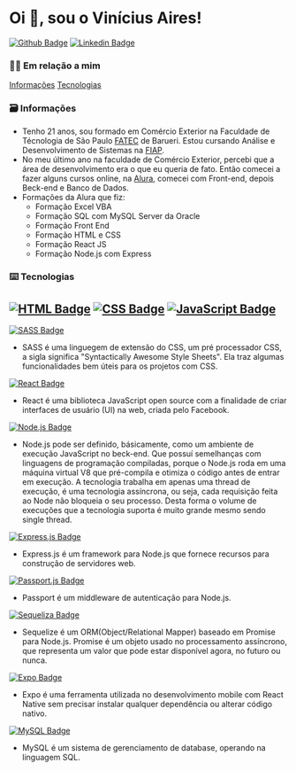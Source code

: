 # Oi 👋, sou o Vinícius Aires!

[![Github Badge](https://img.shields.io/badge/-Github-000?style=flat-square&logo=Github&logoColor=white&link=https://github.com/fagnerpsantos)](https://github.com/viniciusAires21)
[![Linkedin Badge](https://img.shields.io/badge/-LinkedIn-blue?style=flat-square&logo=Linkedin&logoColor=white&link=https://www.linkedin.com/in/fagnerpsantos/)](https://www.linkedin.com/in/vinicius-aires/)
### 🙋‍♂️ Em relação a mim
<!--ts-->
   [Informações](#informações)
   [Tecnologias](#tecnologias)
<!--te-->

### 🗃 Informações
- Tenho 21 anos, sou formado em Comércio Exterior na Faculdade de Técnologia de São Paulo [FATEC]('https://fatecbarueri.edu.br/home/') de Barueri. Estou cursando Análise e Desenvolvimento de Sistemas na [FIAP]('https://www.fiap.com.br/?gclid=CjwKCAiA55mPBhBOEiwANmzoQt9JfqM6QVSHuCP-9DCZ0aw2JdfHqVP2xnGDLxcPVb0UfmoOLD6r9RoCulMQAvD_BwE'). 
- No meu último ano na faculdade de Comércio Exterior, percebi que a área de desenvolvimento era o que eu queria de fato. Então comecei a fazer alguns cursos online, na [Alura]('https://www.alura.com.br/'), comecei com Front-end, depois Beck-end e Banco de Dados.
- Formações da Alura que fiz: 
   - Formação Excel VBA
   - Formação SQL com MySQL Server da Oracle
   - Formação Front End
   - Formação HTML e CSS
   - Formação React JS
   - Formação Node.js com Express

### ⌨️ Tecnologias
[![HTML Badge](https://img.shields.io/badge/HTML5-E34F26?style=for-the-badge&logo=html5&logoColor=white)]()
[![CSS Badge](https://img.shields.io/badge/CSS3-1572B6?style=for-the-badge&logo=css3&logoColor=white)]()
[![JavaScript Badge](https://img.shields.io/badge/JavaScript-323330?style=for-the-badge&logo=javascript&logoColor=F7DF1E)]()
-

[![SASS Badge](https://img.shields.io/badge/Sass-CC6699?style=for-the-badge&logo=sass&logoColor=white)]()
- SASS é uma linguegem de extensão do CSS, um pré processador CSS, a sigla significa "Syntactically Awesome Style Sheets". Ela traz algumas funcionalidades bem úteis para os projetos com CSS.

[![React Badge](https://img.shields.io/badge/React-20232A?style=for-the-badge&logo=react&logoColor=white)]()
- React é uma biblioteca JavaScript open source com a finalidade de criar interfaces de usuário (UI) na web, criada pelo Facebook.   

[![Node.js Badge](https://img.shields.io/badge/Node.js-339933?style=for-the-badge&logo=nodedotjs&logoColor=white)]()
- Node.js pode ser definido, básicamente, como um ambiente de execução JavaScript no beck-end. Que possuí semelhanças com linguagens de programação compiladas, porque o Node.js roda em uma máquina virtual V8 que pré-compila e otimiza o código antes de entrar em execução. A tecnologia trabalha em apenas uma thread de execução, é uma tecnologia assíncrona, ou seja, cada requisição feita ao Node não bloqueia o seu processo. Desta forma o volume de execuções que a tecnologia suporta é muito grande mesmo sendo single thread. 

[![Express.js Badge](https://img.shields.io/badge/Express-000000?style=for-the-badge&logo=express&logoColor=white)]()
- Express.js é um framework para Node.js que fornece recursos para construção de servidores web.

[![Passport.js Badge](https://img.shields.io/badge/Passport-35df79?style=for-the-badge&logo=passport&logoColor=white)]()
- Passport é um middleware de autenticação para Node.js.

[![Sequeliza Badge](https://img.shields.io/badge/Sequelize-white?style=for-the-badge&logo=Sequelize&logoColor=52B0E7)]()
- Sequelize é um ORM(Object/Relational Mapper) baseado em Promise para Node.js. Promise é um objeto usado no processamento assíncrono, que representa um valor que pode estar disponível agora, no futuro ou nunca.

[![Expo Badge](https://img.shields.io/badge/Expo-422EDF?style=for-the-badge&logo=expo&logoColor=white)]()
- Expo é uma ferramenta utilizada no desenvolvimento mobile com React Native sem precisar instalar qualquer dependência ou alterar código nativo.

[![MySQL Badge](https://img.shields.io/badge/MySQL-005C84?style=for-the-badge&logo=mysql&logoColor=white)]()
- MySQL é um sistema de gerenciamento de database, operando na linguagem SQL.
